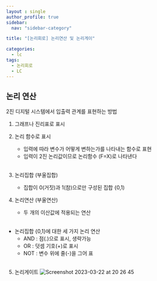 ```yaml
---
layout : single
author_profile: true
sidebar: 
  nav: "sidebar-category"

title: "[논리회로] 논리연산 및 논리게이"

categories:
  - lc
tags:
  - 논리회로
  - LC
---
```


## 논리 연산
2진 디지털 시스템에서 입출력 관계를 표현하는 방법<br>
1. 그래프나 진리표로 표시<br>
2. 논리 함수로 표시<br>
	- 입력에 따라 변수가 어떻게 변하는가를 나타내는 함수로 표현<br>
	- 입력이 2진 논리값이므로 논리함수 (F=X)로 나타낸다<br><br>

3. 논리집합 (부울집합)<br>
	- 집합이 0(거짓)과 1(참)으로만 구성된 집합 {0,1)<br>
4. 논리연산 (부울연산)<br>
	- 두 개의 이산값에 적용되는 연산<br><br>

* 논리집합 {0,1}에 대한 세 가지 논리 연산<br>
	- AND : 점(.)으로 표시, 생략가능<br>
	- OR : 덧셈 기호(+)로 표시<br>
	- NOT : 변수 위에 줄(-)을 그어 표<br><br>

5. 논리게이트
![Screenshot 2023-03-22 at 20 26 45](https://user-images.githubusercontent.com/102012107/226890592-fba11ce3-58b0-45be-9dc5-73d07a65aa1c.JPG)


